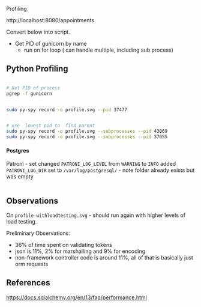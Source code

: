 Profiling

http://localhost:8080/appointments


Convert below into script.
- Get PID of gunicorn by name 
  - run on for loop ( can handle multiple, including sub process)

## Python Profiling


```bash

# Get PID of process
pgrep -f gunicorn


sudo py-spy record -o profile.svg --pid 37477


# use  lowest pid to  find parent
sudo py-spy record -o profile.svg --subprocesses --pid 43069
sudo py-spy record -o profile.svg --subprocesses --pid 37055

```


#### Postgres

Patroni - set
 changed `PATRONI_LOG_LEVEL` from `WARNING` to `INFO`
 added `PATRONI_LOG_DIR` set to `/var/log/postgresql/` - note folder already exists but was empty
```

```


## Observations

On `profile-withloadtesting.svg` - should run again with higher levels of load testing.

Preliminary Observations:
- 36% of time spent on validating tokens
- json is 11%, 2% for marshalling and 9% for encoding
- non-framework  controller code is around 11%, all of that is basically just orm requests




## References
https://docs.sqlalchemy.org/en/13/faq/performance.html